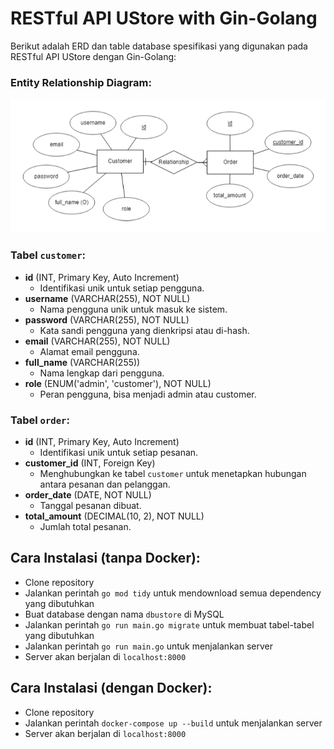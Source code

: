 # RESTful API UStore with Gin-Golang

Berikut adalah ERD dan table database spesifikasi yang digunakan pada RESTful API UStore dengan Gin-Golang:

### Entity Relationship Diagram:
![erd image](erd.png "erd")

### Tabel `customer`:

- **id** (INT, Primary Key, Auto Increment)
  - Identifikasi unik untuk setiap pengguna.
- **username** (VARCHAR(255), NOT NULL)
  - Nama pengguna unik untuk masuk ke sistem.
- **password** (VARCHAR(255), NOT NULL)
  - Kata sandi pengguna yang dienkripsi atau di-hash.
- **email** (VARCHAR(255), NOT NULL)
  - Alamat email pengguna.
- **full_name** (VARCHAR(255))
  - Nama lengkap dari pengguna.
- **role** (ENUM('admin', 'customer'), NOT NULL)
  - Peran pengguna, bisa menjadi admin atau customer.

### Tabel `order`:

- **id** (INT, Primary Key, Auto Increment)
  - Identifikasi unik untuk setiap pesanan.
- **customer_id** (INT, Foreign Key)
  - Menghubungkan ke tabel `customer` untuk menetapkan hubungan antara pesanan dan pelanggan.
- **order_date** (DATE, NOT NULL)
  - Tanggal pesanan dibuat.
- **total_amount** (DECIMAL(10, 2), NOT NULL)
  - Jumlah total pesanan.

## Cara Instalasi (tanpa Docker):

- Clone repository
- Jalankan perintah `go mod tidy` untuk mendownload semua dependency yang dibutuhkan
- Buat database dengan nama `dbustore` di MySQL
- Jalankan perintah `go run main.go migrate` untuk membuat tabel-tabel yang dibutuhkan
- Jalankan perintah `go run main.go` untuk menjalankan server
- Server akan berjalan di `localhost:8000`

## Cara Instalasi (dengan Docker):

- Clone repository
- Jalankan perintah `docker-compose up --build` untuk menjalankan server
- Server akan berjalan di `localhost:8000`